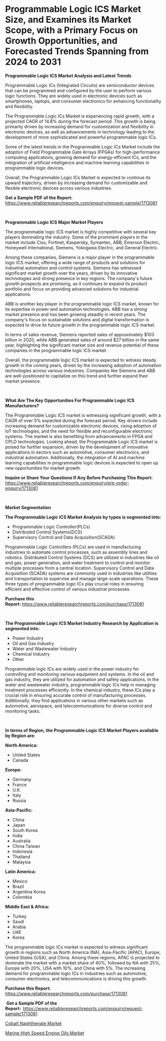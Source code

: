 <p><h1>Programmable Logic ICS Market Size, and Examines its Market Scope, with a Primary Focus on Growth Opportunities, and Forecasted Trends Spanning from 2024 to 2031</h1></p><p><strong>Programmable Logic ICS Market Analysis and Latest Trends</strong></p>
<p><p>Programmable Logic ICs (Integrated Circuits) are semiconductor devices that can be programmed and configured by the user to perform various logic functions. They are widely used in electronic devices such as smartphones, laptops, and consumer electronics for enhancing functionality and flexibility.</p><p>The Programmable Logic ICs Market is experiencing rapid growth, with a projected CAGR of 14.8% during the forecast period. This growth is being primarily driven by increasing demand for customization and flexibility in electronic devices, as well as advancements in technology leading to the development of more sophisticated and powerful programmable logic ICs.</p><p>Some of the latest trends in the Programmable Logic ICs Market include the adoption of Field Programmable Gate Arrays (FPGAs) for high-performance computing applications, growing demand for energy-efficient ICs, and the integration of artificial intelligence and machine learning capabilities in programmable logic devices.</p><p>Overall, the Programmable Logic ICs Market is expected to continue its upward trajectory, driven by increasing demand for customizable and flexible electronic devices across various industries.</p></p>
<p><strong>Get a Sample PDF of the Report:&nbsp;</strong> <a href="https://www.reliableresearchreports.com/enquiry/request-sample/1713081">https://www.reliableresearchreports.com/enquiry/request-sample/1713081</a></p>
<p>&nbsp;</p>
<p><strong>Programmable Logic ICS Major Market Players</strong></p>
<p><p>The programmable logic ICS market is highly competitive with several key players dominating the industry. Some of the prominent players in the market include Ciso, Fortinet, Kaspersky, Symantec, ABB, Emerson Electric, Honeywell International, Siemens, Yokogawa Electric, and General Electric.</p><p>Among these companies, Siemens is a major player in the programmable logic ICS market, offering a wide range of products and solutions for industrial automation and control systems. Siemens has witnessed significant market growth over the years, driven by its innovative technologies and strong presence in key regions. The company's future growth prospects are promising, as it continues to expand its product portfolio and focus on providing advanced solutions for industrial applications.</p><p>ABB is another key player in the programmable logic ICS market, known for its expertise in power and automation technologies. ABB has a strong market presence and has been growing steadily in recent years. The company's focus on sustainable solutions and digital transformation is expected to drive its future growth in the programmable logic ICS market.</p><p>In terms of sales revenue, Siemens reported sales of approximately $103 billion in 2020, while ABB generated sales of around $27 billion in the same year, highlighting the significant market size and revenue potential of these companies in the programmable logic ICS market.</p><p>Overall, the programmable logic ICS market is expected to witness steady growth in the coming years, driven by the increasing adoption of automation technologies across various industries. Companies like Siemens and ABB are well-positioned to capitalize on this trend and further expand their market presence.</p></p>
<p>&nbsp;</p>
<p><strong>What Are The Key Opportunities For Programmable Logic ICS Manufacturers?</strong></p>
<p><p>The Programmable Logic ICS market is witnessing significant growth, with a CAGR of over 5% expected during the forecast period. Key drivers include increasing demand for customizable electronic devices, rising adoption of IoT technologies, and the need for flexible and reconfigurable electronic systems. The market is also benefiting from advancements in FPGA and CPLD technologies. Looking ahead, the Programmable Logic ICS market is poised for further expansion, driven by the development of innovative applications in sectors such as automotive, consumer electronics, and industrial automation. Additionally, the integration of AI and machine learning capabilities in programmable logic devices is expected to open up new opportunities for market growth.</p></p>
<p><strong>Inquire or Share Your Questions If Any Before Purchasing This Report:</strong> <a href="https://www.reliableresearchreports.com/enquiry/pre-order-enquiry/1713081">https://www.reliableresearchreports.com/enquiry/pre-order-enquiry/1713081</a></p>
<p>&nbsp;</p>
<p><strong>Market Segmentation</strong></p>
<p><strong>The Programmable Logic ICS Market Analysis by types is segmented into:</strong></p>
<p><ul><li>Programmable Logic Controller(PLCs)</li><li>Distributed Control Systems(DCS)</li><li>Supervisory Control and Data Acquisition(SCADA)</li></ul></p>
<p><p>Programmable Logic Controllers (PLCs) are used in manufacturing industries to automate control processes, such as assembly lines and robotics. Distributed Control Systems (DCS) are utilized in industries like oil and gas, power generation, and water treatment to control and monitor multiple processes from a central location. Supervisory Control and Data Acquisition (SCADA) systems are commonly used in industries like utilities and transportation to supervise and manage large-scale operations. These three types of programmable logic ICs play crucial roles in ensuring efficient and effective control of various industrial processes.</p></p>
<p><strong>Purchase this Report:&nbsp;</strong><a href="https://www.reliableresearchreports.com/purchase/1713081">https://www.reliableresearchreports.com/purchase/1713081</a></p>
<p>&nbsp;</p>
<p><strong>The Programmable Logic ICS Market Industry Research by Application is segmented into:</strong></p>
<p><ul><li>Power Industry</li><li>Oil and Gas Industry</li><li>Water and Wastewater Industry</li><li>Chemical Industry</li><li>Other</li></ul></p>
<p><p>Programmable logic ICs are widely used in the power industry for controlling and monitoring various equipment and systems. In the oil and gas industry, they are utilized for automation and safety applications. In the water and wastewater industry, programmable logic ICs help in managing treatment processes efficiently. In the chemical industry, these ICs play a crucial role in ensuring accurate control of manufacturing processes. Additionally, they find applications in various other markets such as automotive, aerospace, and telecommunications for diverse control and monitoring tasks.</p></p>
<p>&nbsp;</p>
<p><strong>In terms of Region, the Programmable Logic ICS Market Players available by Region are:</strong></p>
<p>
    <p> <strong> North America: </strong>
        <ul>
            <li>United States</li>
            <li>Canada</li>
        </ul>
        </p> 
    <p> <strong> Europe: </strong>
        <ul>
            <li>Germany</li>
            <li>France</li>
            <li>U.K.</li>
            <li>Italy</li>
            <li>Russia</li>
        </ul>
        </p> 
    <p> <strong> Asia-Pacific: </strong>
        <ul>
            <li>China</li>
            <li>Japan</li>
            <li>South Korea</li>
            <li>India</li>
            <li>Australia</li>
            <li>China Taiwan</li>
            <li>Indonesia</li>
            <li>Thailand</li>
            <li>Malaysia</li>
        </ul>
        </p> 
    <p> <strong> Latin America: </strong>
        <ul>
            <li>Mexico</li>
            <li>Brazil</li>
            <li>Argentina Korea</li>
            <li>Colombia</li>
        </ul>
        </p> 
    <p> <strong> Middle East & Africa: </strong>
        <ul>
            <li>Turkey</li>
            <li>Saudi</li>
            <li>Arabia</li>
            <li>UAE</li>
            <li>Korea</li>
        </ul>
    </p>
    </p>
<p><p>The programmable logic ICs market is expected to witness significant growth in regions such as North America (NA), Asia-Pacific (APAC), Europe, United States (USA), and China. Among these regions, APAC is projected to dominate the market with a market share of 40%, followed by NA with 25%, Europe with 20%, USA with 10%, and China with 5%. The increasing demand for programmable logic ICs in industries such as automotive, consumer electronics, and telecommunications is driving this growth.</p></p>
<p><strong>Purchase this Report: </strong><a href="https://www.reliableresearchreports.com/purchase/1713081">https://www.reliableresearchreports.com/purchase/1713081</a></p>
<p>&nbsp;<strong>Get a Sample PDF of the Report:&nbsp;&nbsp;</strong><a href="https://www.reliableresearchreports.com/enquiry/request-sample/1713081">https://www.reliableresearchreports.com/enquiry/request-sample/1713081</a></p>
<p><strong></strong></p>
<p><p><a href="https://summer-dogwood-3e9.notion.site/Cobalt-Naphthenate-Market-A-Comprehensive-Report-of-its-Market-Share-Growth-Trends-2024-2031-e8423204a81a43ea8c89176311afc5af">Cobalt Naphthenate Market</a></p><p><a href="https://forested-sushi-9b0.notion.site/Marine-High-Speed-Engine-Oils-Market-Size-Global-Industry-Overview-Market-Segmentation-and-Forecas-664e71e8bae442d1b498754876e7d069">Marine High Speed Engine Oils Market</a></p></p>